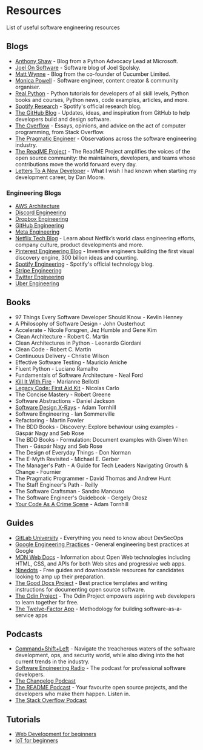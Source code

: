 # Resources

List of useful software engineering resources

## Blogs

- [Anthony Shaw](https://tonybaloney.github.io/#blog) - Blog from a Python Advocacy Lead at Microsoft.
- [Joel On Software](https://www.joelonsoftware.com) - Software blog of Joel Spolsky.
- [Matt Wynne](https://mattwynne.net) - Blog from the co-founder of Cucumber Limited.
- [Monica Powell](https://aboutmonica.com) - Software engineer, content creator & community organiser.
- [Real Python](https://realpython.com/) - Python tutorials for developers of all skill levels, Python books and courses, Python news, code examples, articles, and more.
- [Spotify Research](https://research.atspotify.com/blog/) - Spotify's official research blog.
- [The GitHub Blog](https://github.blog) - Updates, ideas, and inspiration from GitHub to help developers build and design software.
- [The Overflow](https://stackoverflow.blog) - Essays, opinions, and advice on the act of computer programming, from Stack Overflow.
- [The Pragmatic Engineer](https://blog.pragmaticengineer.com) - Observations across the software engineering industry.
- [The ReadME Project](https://github.com/readme) - The ReadME Project amplifies the voices of the open source community: the maintainers, developers, and teams whose contributions move the world forward every day.
- [Letters To A New Developer](https://letterstoanewdeveloper.com) - What I wish I had known when starting my development career, by Dan Moore.

### Engineering Blogs

- [AWS Architecture](https://aws.amazon.com/blogs/architecture/)
- [Discord Engineering](https://discord.com/category/engineering)
- [Dropbox Engineering](https://dropbox.tech)
- [GitHub Engineering](https://github.blog/category/engineering/)
- [Meta Engineering](https://engineering.fb.com)
- [Netflix Tech Blog](https://netflixtechblog.com) - Learn about Netflix’s world class engineering efforts, company culture, product developments and more.
- [Pinterest Engineering Blog](https://medium.com/pinterest-engineering) - Inventive engineers building the first visual discovery engine, 300 billion ideas and counting.
- [Spotify Engineering](https://engineering.atspotify.com) - Spotify's official technology blog.
- [Stripe Engineering](https://stripe.com/blog/engineering)
- [Twitter Engineering](https://blog.twitter.com/engineering/en_us)
- [Uber Engineering](https://www.uber.com/en-IE/blog/engineering/)

## Books

- 97 Things Every Software Developer Should Know - Kevlin Henney
- A Philosophy of Software Design - John Ousterhout
- Accelerate - Nicole Forsgren, Jez Humble and Gene Kim
- Clean Architecture - Robert C. Martin
- Clean Architectures in Python - Leonardo Giordani
- Clean Code - Robert C. Martin
- Continuous Delivery - Christie Wilson
- Effective Software Testing - Mauricio Aniche
- Fluent Python - Luciano Ramalho
- Fundamentals of Software Architecture - Neal Ford
- [Kill It With Fire](https://nostarch.com/kill-it-fire) - Marianne Bellotti
- [Legacy Code: First Aid Kit](https://understandlegacycode.com/first-aid-kit/) - Nicolas Carlo
- The Concise Mastery - Robert Greene
- Software Abstractions - Daniel Jackson
- [Software Design X-Rays](https://pragprog.com/titles/atevol/software-design-x-rays/) - Adam Tornhill
- Software Engineering - Ian Sommerville
- Refactoring - Martin Fowler
- The BDD Books - Discovery: Explore behaviour using examples - Gáspár Nagy and Seb Rose
- The BDD Books - Formulation: Document examples with Given When Then - Gáspár Nagy and Seb Rose
- The Design of Everyday Things - Don Norman
- The E-Myth Revisited - Michael E. Gerber
- The Manager's Path - A Guide for Tech Leaders Navigating Growth & Change - Fournier
- The Pragmatic Programmer - David Thomas and Andrew Hunt
- The Staff Engineer's Path - Reilly
- The Software Craftsman - Sandro Mancuso
- The Software Engineer's Guidebook - Gergely Orosz
- [Your Code As A Crime Scene](https://pragprog.com/titles/atcrime2/your-code-as-a-crime-scene-second-edition/) - Adam Tornhill

## Guides

- [GitLab University](https://university.gitlab.com) - Everything you need to know about DevSecOps
- [Google Engineering Practices](https://google.github.io/eng-practices/) - General engineering best practices at Google
- [MDN Web Docs](https://developer.mozilla.org/en-US/) - Information about Open Web technologies including HTML, CSS, and APIs for both Web sites and progressive web apps.
- [Ninedots](https://ninedots.io/resources/) - Free guides and downloadable resources for candidates looking to amp up their preparation.
- [The Good Docs Project](https://thegooddocsproject.dev) - Best practice templates and writing instructions for documenting open source software.
- [The Odin Project](https://www.theodinproject.com) - The Odin Project empowers aspiring web developers to learn together for free.
- [The Twelve-Factor App](https://12factor.net) - Methodology for building software-as-a-service apps

## Podcasts

- [Command+Shift+Left](https://www.cmdshiftleft.com) - Navigate the treacherous waters of the software development, ops, and security world, while also diving into the hot current trends in the industry.
- [Software Engineering Radio](https://www.se-radio.net/) - The podcast for professional software developers.
- [The Changelog Podcast](https://changelog.com/podcast)
- [The README Podcast](https://github.com/readme/podcast) - Your favourite open source projects, and the developers who make them happen. Listen in.
- [The Stack Overflow Podcast](https://stackoverflow.blog/podcast)

## Tutorials

- [Web Development for beginners](https://github.com/microsoft/Web-Dev-For-Beginners)
- [IoT for beginners](https://github.com/microsoft/IoT-For-Beginners)
